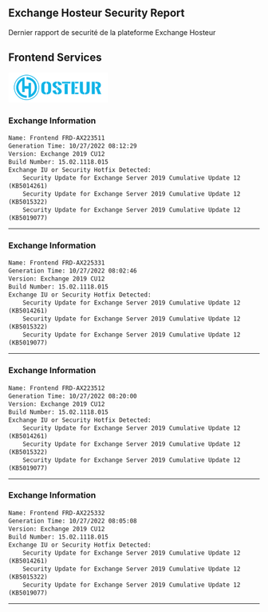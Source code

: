 ## Exchange Hosteur Security Report
Dernier rapport de securité de la plateforme Exchange Hosteur

## Frontend Services
![logo](img/logo-hosteur_2021.png)

### Exchange Information
	Name: Frontend FRD-AX223511
	Generation Time: 10/27/2022 08:12:29
	Version: Exchange 2019 CU12
	Build Number: 15.02.1118.015
	Exchange IU or Security Hotfix Detected: 
		Security Update for Exchange Server 2019 Cumulative Update 12 (KB5014261)
		Security Update for Exchange Server 2019 Cumulative Update 12 (KB5015322)
		Security Update for Exchange Server 2019 Cumulative Update 12 (KB5019077)
---
### Exchange Information
	Name: Frontend FRD-AX225331
	Generation Time: 10/27/2022 08:02:46
	Version: Exchange 2019 CU12
	Build Number: 15.02.1118.015
	Exchange IU or Security Hotfix Detected: 
		Security Update for Exchange Server 2019 Cumulative Update 12 (KB5014261)
		Security Update for Exchange Server 2019 Cumulative Update 12 (KB5015322)
		Security Update for Exchange Server 2019 Cumulative Update 12 (KB5019077)
---
### Exchange Information
	Name: Frontend FRD-AX223512
	Generation Time: 10/27/2022 08:20:00
	Version: Exchange 2019 CU12
	Build Number: 15.02.1118.015
	Exchange IU or Security Hotfix Detected: 
		Security Update for Exchange Server 2019 Cumulative Update 12 (KB5014261)
		Security Update for Exchange Server 2019 Cumulative Update 12 (KB5015322)
		Security Update for Exchange Server 2019 Cumulative Update 12 (KB5019077)
---
### Exchange Information
	Name: Frontend FRD-AX225332
	Generation Time: 10/27/2022 08:05:08
	Version: Exchange 2019 CU12
	Build Number: 15.02.1118.015
	Exchange IU or Security Hotfix Detected: 
		Security Update for Exchange Server 2019 Cumulative Update 12 (KB5014261)
		Security Update for Exchange Server 2019 Cumulative Update 12 (KB5015322)
		Security Update for Exchange Server 2019 Cumulative Update 12 (KB5019077)
---
